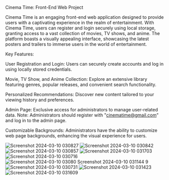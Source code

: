 Cinema Time: Front-End Web Project

Cinema Time is an engaging front-end web application designed to provide users with a captivating experience in the realm of entertainment. With Cinema Time, users can register and login securely using local storage, granting access to a vast collection of movies, TV shows, and anime. The platform boasts a visually appealing interface, showcasing the latest posters and trailers to immerse users in the world of entertainment.

Key Features:

User Registration and Login: Users can securely create accounts and log in using locally stored credentials.

Movie, TV Show, and Anime Collection: Explore an extensive library featuring genres, popular releases, and convenient search functionality.

Personalized Recommendations: Discover new content tailored to your viewing history and preferences.

Admin Page: Exclusive access for administrators to manage user-related data. Note: Administrators should register with "cinematime@gmail.com" and log in to the admin page.

Customizable Backgrounds: Administrators have the ability to customize web page backgrounds, enhancing the visual experience for users.

![Screenshot 2024-03-10 030827](https://github.com/mo-ibrahim22/CinemaTime/assets/125498637/322cfebc-851b-46ac-a997-4b394c5b74b8)
![Screenshot 2024-03-10 030842](https://github.com/mo-ibrahim22/CinemaTime/assets/125498637/b4eea0b7-4c4d-450f-af8d-f99ea64a61f9)
![Screenshot 2024-03-10 030857](https://github.com/mo-ibrahim22/CinemaTime/assets/125498637/c41eb309-e35f-4236-8f0b-b3916979ca7d)
![Screenshot 2024-03-10 031703](https://github.com/mo-ibrahim22/CinemaTime/assets/125498637/1313b93f-3c51-4dc6-9e1f-e7caec9c32e5)
![Screenshot 2024-03-10 030716](https://github.com/mo-ibrahim22/CinemaTime/assets/125498637/13528f97-a20c-4b41-aa03-62b5192bf91f)
![Screenshot 2024-03-10 03080
![Screenshot 2024-03-10 031144](https://github.com/mo-ibrahim22/CinemaTime/assets/125498637/6845299e-2d35-44f9-a0e9-26a01e4c67e7)
9](https://github.com/mo-ibrahim22/CinemaTime/assets/125498637/4996b4d9-b670-477a-8b30-4f3f57ce7284)
![Screenshot 2024-03-10 030731](https://github.com/mo-ibrahim22/CinemaTime/assets/125498637/abea5884-2dd6-4d83-b52b-4fe335a516a1)
![Screenshot 2024-03-10 031423](https://github.com/mo-ibrahim22/CinemaTime/assets/125498637/0dd79f53-7290-49b8-ac53-06e1791fcb73)
![Screenshot 2024-03-10 031609](https://github.com/mo-ibrahim22/CinemaTime/assets/125498637/34a3d28a-2b60-4a28-804e-6e9fde51cc34)


